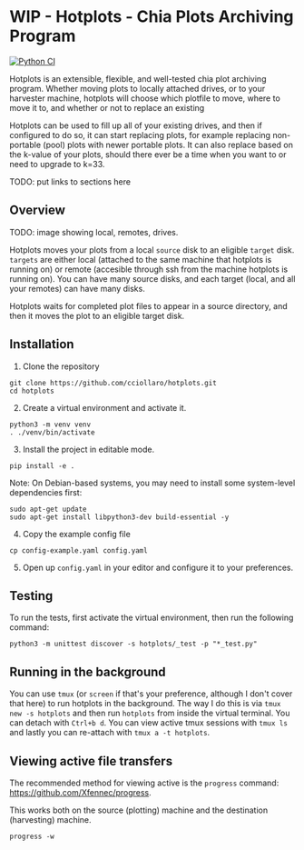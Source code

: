 # WIP - Hotplots - Chia Plots Archiving Program

[![Python CI](https://github.com/cciollaro/hotplots/actions/workflows/ci.yml/badge.svg)](https://github.com/cciollaro/hotplots/actions/workflows/ci.yml)

Hotplots is an extensible, flexible, and well-tested chia plot archiving program. Whether moving plots to locally attached drives, or to your harvester machine, hotplots will choose which plotfile to move, where to move it to, and whether or not to replace an existing   

Hotplots can be used to fill up all of your existing drives, and then if configured to do so, it can start replacing plots, for example replacing non-portable (pool) plots with newer portable plots. It can also replace based on the k-value of your plots, should there ever be a time when you want to or need to upgrade to k=33. 

TODO: put links to sections here

## Overview
TODO: image showing local, remotes, drives.

Hotplots moves your plots from a local `source` disk to an eligible `target` disk.
`targets` are either local (attached to the same machine that hotplots is running on) or remote (accesible through ssh from the machine hotplots is running on).
You can have many source disks, and each target (local, and all your remotes) can have many disks.

Hotplots waits for completed plot files to appear in a source directory, and then it moves the plot to 
an eligible target disk. 

## Installation

1. Clone the repository

```
git clone https://github.com/cciollaro/hotplots.git
cd hotplots
```

2. Create a virtual environment and activate it.

```
python3 -m venv venv
. ./venv/bin/activate
```

3. Install the project in editable mode.

```
pip install -e .
```

Note: On Debian-based systems, you may need to install some system-level dependencies first:
```
sudo apt-get update
sudo apt-get install libpython3-dev build-essential -y
```

4. Copy the example config file

```
cp config-example.yaml config.yaml
```

5. Open up `config.yaml` in your editor and configure it to your preferences.

## Testing

To run the tests, first activate the virtual environment, then run the following command:

```
python3 -m unittest discover -s hotplots/_test -p "*_test.py"
```

## Running in the background
You can use `tmux` (or `screen` if that's your preference, although I don't cover that here) to run hotplots in the background. 
The way I do this is via `tmux new -s hotplots` and then run `hotplots` from inside the virtual terminal. You can detach with `Ctrl+b d`.
You can view active tmux sessions with `tmux ls` and lastly you can re-attach with `tmux a -t hotplots`.

## Viewing active file transfers
The recommended method for viewing active is the `progress` command: https://github.com/Xfennec/progress.

This works both on the source (plotting) machine and the destination (harvesting) machine.

```
progress -w
```
